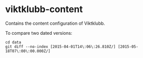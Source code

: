 # viktklubb-content
Contains the content configuration of Viktklubb.

To compare two dated versions:

    cd data
    git diff --no-index [2015-04-01T14\:06\:26.810Z/] [2015-05-18T07\:00\:00.000Z/]
